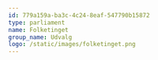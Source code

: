 ```yaml
---
id: 779a159a-ba3c-4c24-8eaf-547790b15872
type: parliament
name: Folketinget
group_name: Udvalg
logo: /static/images/folketinget.png
---
```

